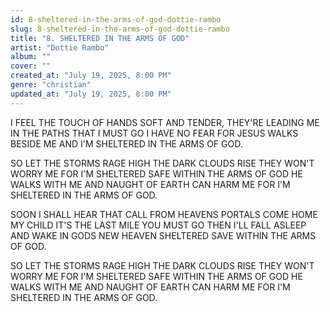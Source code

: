 ```yaml
---
id: 8-sheltered-in-the-arms-of-god-dottie-rambo
slug: 8-sheltered-in-the-arms-of-god-dottie-rambo
title: "8. SHELTERED IN THE ARMS OF GOD"
artist: "Dottie Rambo"
album: ""
cover: ""
created_at: "July 19, 2025, 8:00 PM"
genre: "christian"
updated_at: "July 19, 2025, 8:00 PM"
---
```


I FEEL THE TOUCH OF HANDS SOFT AND TENDER, THEY'RE LEADING ME IN THE PATHS THAT I MUST GO I HAVE NO FEAR FOR JESUS WALKS BESIDE ME AND I'M SHELTERED IN THE ARMS OF GOD.

SO LET THE STORMS RAGE HIGH THE DARK CLOUDS RISE THEY WON'T WORRY ME FOR I'M SHELTERED SAFE WITHIN THE ARMS OF GOD HE WALKS WITH ME AND NAUGHT OF EARTH CAN HARM ME FOR I'M SHELTERED IN THE ARMS OF GOD.

SOON I SHALL HEAR THAT CALL FROM HEAVENS PORTALS COME HOME MY CHILD IT'S THE LAST MILE YOU MUST GO THEN I'LL FALL ASLEEP AND WAKE IN GODS NEW HEAVEN SHELTERED SAVE WITHIN THE ARMS OF GOD.

SO LET THE STORMS RAGE HIGH THE DARK CLOUDS RISE THEY WON'T WORRY ME FOR I'M SHELTERED SAFE WITHIN THE ARMS OF GOD HE WALKS WITH ME AND NAUGHT OF EARTH CAN HARM ME FOR I'M SHELTERED IN THE ARMS OF GOD.